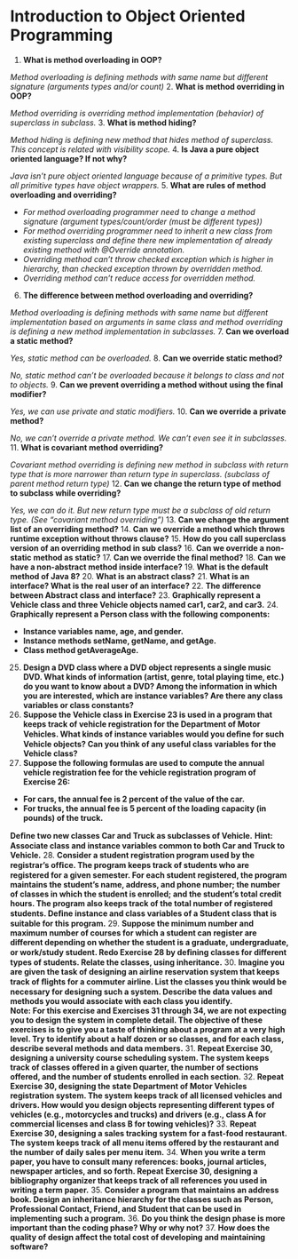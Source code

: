 # Introduction to Object Oriented Programming

1. __What is method overloading in OOP?__

_Method overloading is defining methods with same name but different signature (arguments types and/or count)_
2. __What is method overriding in OOP?__ 

_Method overriding is overriding method implementation (behavior) of superclass in subclass._
3. __What is method hiding?__

_Method hiding is defining new method that hides method of superclass. This concept is related with visibility scope._
4. __Is Java a pure object oriented language? If not why?__

_Java isn’t pure object oriented language because of a primitive types. But all primitive types have object wrappers._
5. __What are rules of method overloading and overriding?__
  * _For method overloading programmer need to change a method signature (argument types/count/order (must be different types))_
  * _For method overriding programmer need to inherit a new class from existing superclass and define there new implementation of already existing method with @Override annotation._
  * _Overriding method can’t throw checked exception which is higher in hierarchy, than checked exception thrown by overridden method._
  * _Overriding method can’t reduce access for overridden method._
6. __The difference between method overloading and overriding?__

_Method overloading is defining methods with same name but different implementation based on arguments in same class and method overriding is defining a new method implementation in subclasses._
7. __Can we overload a static method?__

_Yes, static method can be overloaded._
8. __Can we override static method?__

_No, static method can’t be overloaded because it belongs to class and not to objects._
9. __Can we prevent overriding a method without using the final modifier?__

_Yes, we can use private and static modifiers._
10. __Can we override a private method?__

_No, we can’t override a private method. We can’t even see it in subclasses._
11. __What is covariant method overriding?__

_Covariant method overriding is defining new method in subclass with return type that is more narrower than return type in superclass. (subclass of parent method return type)_
12. __Can we change the return type of method to subclass while overriding?__

_Yes, we can do it. But new return type must be a subclass of old return type. (See “covariant method overriding”)_
13. __Can we change the argument list of an overriding method?__
14. __Can we override a method which throws runtime exception without throws clause?__
15. __How do you call superclass version of an overriding method in sub class?__
16. __Can we override a non-static method as static?__
17. __Can we override the final method?__
18. __Can we have a non-abstract method inside interface?__
19. __What is the default method of Java 8?__
20. __What is an abstract class?__
21. __What is an interface? What is the real user of an interface?__
22. __The difference between Abstract class and interface?__
23. __Graphically represent a Vehicle class and three Vehicle objects named car1, car2, and car3.__
24. __Graphically represent a Person class with the following components:__ 
  * __Instance variables name, age, and gender.__
  * __Instance methods setName, getName, and getAge.__
  * __Class method getAverageAge.__
25. __Design a DVD class where a DVD object represents a single music DVD. What kinds of information (artist, genre, total playing time, etc.) do you want to know about a DVD? Among the information in which you are interested, which are instance variables? Are there any class variables or class constants?__
26. __Suppose the Vehicle class in Exercise 23 is used in a program that keeps track of vehicle registration for the Department of Motor Vehicles. What kinds of instance variables would you deﬁne for such Vehicle objects? Can you think of any useful class variables for the Vehicle class?__
27. __Suppose the following formulas are used to compute the annual vehicle registration fee for the vehicle registration program of Exercise 26:__
  * __For cars, the annual fee is 2 percent of the value of the car.__
  * __For trucks, the annual fee is 5 percent of the loading capacity (in pounds) of the truck.__ 

__Deﬁne two new classes Car and Truck as subclasses of Vehicle.__ 
__Hint: Associate class and instance variables common to both Car and Truck to Vehicle.__
28. __Consider a student registration program used by the registrar’s ofﬁce. The program keeps track of students who are registered for a given semester. For each student registered, the program maintains the student’s name, address, and phone number; the number of classes in which the student is enrolled; and the student’s total credit hours. 
The program also keeps track of the total number of registered students. 
Deﬁne instance and class variables of a Student class that is suitable for this program.__
29. __Suppose the minimum number and maximum number of courses for which a student can register are different depending on whether the student is a graduate, undergraduate, or work/study student. Redo Exercise 28 by deﬁning classes for different types of students. Relate the classes, using inheritance.__ 
30. __Imagine you are given the task of designing an airline reservation system that keeps track of ﬂights for a commuter airline. List the classes you think would be necessary for designing such a system. Describe the data values and methods you would associate with each class you identify.  
Note: For this exercise and Exercises 31 through 34, we are not expecting you to design the system in complete detail. The objective of these exercises is to give you a taste of thinking about a program at a very high level. Try to identify about a half dozen or so classes, and for each class, describe several methods and data members.__ 
31. __Repeat Exercise 30, designing a university course scheduling system. The system keeps track of classes offered in a given quarter, the number of sections offered, and the number of students enrolled in each section.__ 
32. __Repeat Exercise 30, designing the state Department of Motor Vehicles registration system. The system keeps track of all licensed vehicles and drivers. How would you design objects representing different types of vehicles (e.g., motorcycles and trucks) and drivers (e.g., class A for commercial licenses and class B for towing vehicles)?__
33. __Repeat Exercise 30, designing a sales tracking system for a fast-food restaurant. The system keeps track of all menu items offered by the restaurant and the number of daily sales per menu item.__
34. __When you write a term paper, you have to consult many references: books, journal articles, newspaper articles, and so forth. Repeat Exercise 30, designing a bibliography organizer that keeps track of all references you used in writing a term paper.__
35. __Consider a program that maintains an address book. Design an inheritance hierarchy for the classes such as Person, Professional Contact, Friend, and Student that can be used in implementing such a program.__
36. __Do you think the design phase is more important than the coding phase? Why or why not?__
37. __How does the quality of design affect the total cost of developing and maintaining software?__
